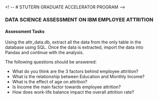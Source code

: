 <! -- # STUTERN GRADUATE ACCELERATOR PROGRAM -->


### DATA SCIENCE ASSESSMENT ON IBM EMPLOYEE ATTRITION

#### Assessment Tasks
Using the attr_data.db, extract all the data from the only table in the database using SQL. Once the data is extracted, import the data into Pandas and continue with the analysis.

The following questions should be answered:

- What do you think are the 3 factors behind employee attrition?
- What is the relationship between Education and Monthly Income?
- What is the effect of age on attrition?
- Is Income the main factor towards employee attrition?
- How does work-life balance impact the overall attrition rate?
